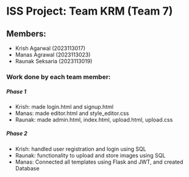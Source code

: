 # ISS Project: Team KRM (Team 7)

## Members:

- Krish Agarwal (2023113017)
- Manas Agrawal (2023113023)
- Raunak Seksaria (2023113019)

### Work done by each team member:

##### Phase 1

- Krish: made login.html and signup.html
- Manas: made editor.html and style_editor.css
- Raunak: made admin.html, index.html, upload.html, upload.css

##### Phase 2

- Krish: handled user registration and login using SQL
- Raunak: functionality to upload and store images using SQL
- Manas: Connected all templates using Flask and JWT, and created Database
